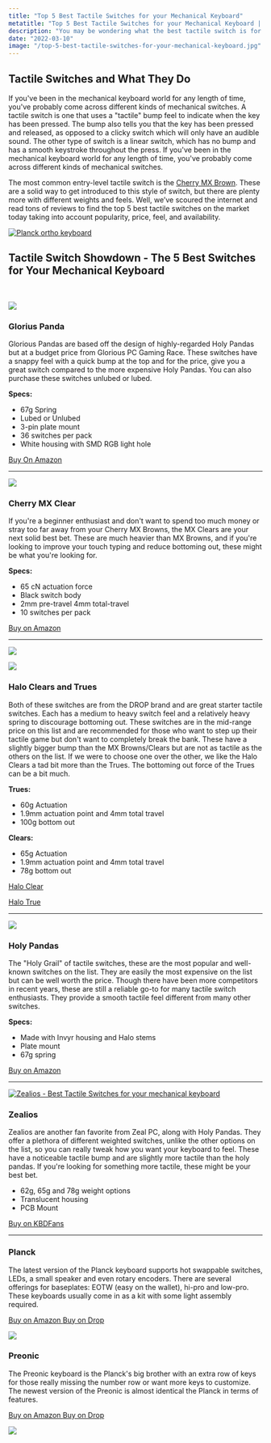 ```yaml
---
title: "Top 5 Best Tactile Switches for your Mechanical Keyboard"
metatitle: "Top 5 Best Tactile Switches for your Mechanical Keyboard | holy pandas keyboard gateron yellow switches"
description: "You may be wondering what the best tactile switch is for your mechanical keyboard. Well, we’ve scoured the internet and read tons of reviews to find the top 5 best tactile switches on the market today."
date: "2022-03-10"
image: "/top-5-best-tactile-switches-for-your-mechanical-keyboard.jpg"
---
```


<div class="row align-items-center mb-5"><div class="col-lg-7">

## Tactile Switches and What They Do

If you've been in the mechanical keyboard world for any length of time, you've probably come across different kinds of mechanical switches. A tactile switch is one that uses a "tactile" bump feel to indicate when the key has been pressed. The bump also tells you that the key has been pressed and released, as opposed to a clicky switch which will only have an audible sound. The other type of switch is a linear switch, which has no bump and has a smooth keystroke throughout the press. If you've been in the mechanical keyboard world for any length of time, you've probably come across different kinds of mechanical switches.

The most common entry-level tactile switch is the [Cherry MX Brown](https://amzn.to/3J5boVN). These are a solid way to get introduced to this style of switch, but there are plenty more with different weights and feels. Well, we’ve scoured the internet and read tons of reviews to find the top 5 best tactile switches on the market today taking into account popularity, price, feel, and availability.

</div>
<div class="col-lg-5">

<a href="https://amzn.to/333pMu0">
<img src="/hako-clear.jpg" class="img-fluid" alt="Planck ortho keyboard ">
</a>
</div>
</div>

## Tactile Switch Showdown - The 5 Best Switches for Your Mechanical Keyboard

<br/>

<div class="row align-items-center"><div class="col-lg-4">

<a href="https://www.amazon.com/Glorious-Panda-Switch-UNLUBED-GLO-SWT-HPANDA/dp/B096DF64NS?crid=3RYSZH34FP9Y2&keywords=glorious%2Bpanda&qid=1646967080&sprefix=glorious%2Bpanda%2Caps%2C72&sr=8-2&th=1&linkCode=li3&tag=tryorthokey06-20&linkId=8ed12255c34b761e6cfcb7ce8c711614&language=en_US&ref_=as_li_ss_il" target="_blank"><img border="0" src="//ws-na.amazon-adsystem.com/widgets/q?_encoding=UTF8&ASIN=B096DF64NS&Format=_SL250_&ID=AsinImage&MarketPlace=US&ServiceVersion=20070822&WS=1&tag=tryorthokey06-20&language=en_US" ></a><img src="https://ir-na.amazon-adsystem.com/e/ir?t=tryorthokey06-20&language=en_US&l=li3&o=1&a=B096DF64NS" width="1" height="1" border="0" alt="" style="border:none !important; margin:0px !important;" />

</div>
<div class="col-lg-8">

### Glorius Panda

Glorious Pandas are based off the design of highly-regarded Holy Pandas but at a budget price from Glorious PC Gaming Race. These switches have a snappy feel with a quick bump at the top and for the price, give you a great switch compared to the more expensive Holy Pandas. You can also purchase these switches unlubed or lubed.

**Specs:**

- 67g Spring
- Lubed or Unlubed
- 3-pin plate mount
- 36 switches per pack
- White housing with SMD RGB light hole

<a class="btn btn-outline-primary" href="https://amzn.to/3CCgVRk">Buy On Amazon</a>

</div>
</div>

---

<div class="row align-items-center"><div class="col-lg-4">

<a href="https://www.amazon.com/Cherry-Mechanical-Keyboard-Replacement-MX1A-C1NN/dp/B09NVHYJ5Y?crid=3MAOC0XITFQ7I&keywords=cherry%2Bmx%2Bclear%2Bswitches&qid=1646967271&sprefix=cherry%2Bmx%2Bclear%2Bswitche%2Caps%2C61&sr=8-6&th=1&linkCode=li3&tag=tryorthokey06-20&linkId=4ad22470a647768d9d643c951f8d4107&language=en_US&ref_=as_li_ss_il" target="_blank"><img border="0" src="//ws-na.amazon-adsystem.com/widgets/q?_encoding=UTF8&ASIN=B09NVHYJ5Y&Format=_SL250_&ID=AsinImage&MarketPlace=US&ServiceVersion=20070822&WS=1&tag=tryorthokey06-20&language=en_US" ></a><img src="https://ir-na.amazon-adsystem.com/e/ir?t=tryorthokey06-20&language=en_US&l=li3&o=1&a=B09NVHYJ5Y" width="1" height="1" border="0" alt="" style="border:none !important; margin:0px !important;" />

</div>
<div class="col-lg-8">

### Cherry MX Clear

If you're a beginner enthusiast and don't want to spend too much money or stray too far away from your Cherry MX Browns, the MX Clears are your next solid best bet. These are much heavier than MX Browns, and if you're looking to improve your touch typing and reduce bottoming out, these might be what you're looking for.

**Specs:**

- 65 cN actuation force
- Black switch body
- 2mm pre-travel 4mm total-travel
- 10 switches per pack

<a class="btn btn-outline-primary" href="https://amzn.to/3tUPK0a">Buy on Amazon</a>

</div>
</div>

---

<div class="row align-items-center"><div class="col-lg-4">

<a href="https://www.amazon.com/dp/B083XLG7RQ?_encoding=UTF8&psc=1&linkCode=li3&tag=tryorthokey06-20&linkId=3d974dd7a51e88097bd08ecfc4961514&language=en_US&ref_=as_li_ss_il" target="_blank"><img border="0" src="//ws-na.amazon-adsystem.com/widgets/q?_encoding=UTF8&ASIN=B083XLG7RQ&Format=_SL250_&ID=AsinImage&MarketPlace=US&ServiceVersion=20070822&WS=1&tag=tryorthokey06-20&language=en_US" ></a><img src="https://ir-na.amazon-adsystem.com/e/ir?t=tryorthokey06-20&language=en_US&l=li3&o=1&a=B083XLG7RQ" width="1" height="1" border="0" alt="" style="border:none !important; margin:0px !important;" />

<a href="https://www.amazon.com/dp/B083XM1KX2?_encoding=UTF8&th=1&linkCode=li3&tag=tryorthokey06-20&linkId=933752fc09396a84e07ecb81157c012c&language=en_US&ref_=as_li_ss_il" target="_blank"><img border="0" src="//ws-na.amazon-adsystem.com/widgets/q?_encoding=UTF8&ASIN=B083XM1KX2&Format=_SL250_&ID=AsinImage&MarketPlace=US&ServiceVersion=20070822&WS=1&tag=tryorthokey06-20&language=en_US" ></a><img src="https://ir-na.amazon-adsystem.com/e/ir?t=tryorthokey06-20&language=en_US&l=li3&o=1&a=B083XM1KX2" width="1" height="1" border="0" alt="" style="border:none !important; margin:0px !important;" />

</div>
<div class="col-lg-8">

### Halo Clears and Trues

Both of these switches are from the DROP brand and are great starter tactile switches. Each has a medium to heavy switch feel and a relatively heavy spring to discourage bottoming out. These switches are in the mid-range price on this list and are recommended for those who want to step up their tactile game but don't want to completely break the bank. These have a slightly bigger bump than the MX Browns/Clears but are not as tactile as the others on the list. If we were to choose one over the other, we like the Halo Clears a tad bit more than the Trues. The bottoming out force of the Trues can be a bit much.

**Trues:**

- 60g Actuation
- 1.9mm actuation point and 4mm total travel
- 100g bottom out

**Clears:**

- 65g Actuation
- 1.9mm actuation point and 4mm total travel
- 78g bottom out

<a href="https://amzn.to/3pXLCem" class="btn btn-primary">Halo Clear</a>

<a class="btn btn-outline-primary" href="https://amzn.to/3MGRHpd">Halo True</a>

</div>
</div>

---

<div class="row align-items-center"><div class="col-lg-4">

<a href="https://www.amazon.com/Drop-Invyr-Panda-Mechanical-Switches/dp/B08HPMYG4T?crid=24EN6EXB1AJCS&keywords=glorious%2Bpanda&qid=1646967428&sprefix=glorious%2Bpanda%2Caps%2C75&sr=8-5&th=1&linkCode=li3&tag=tryorthokey06-20&linkId=61b288d78654e854b3c4a90257d07b65&language=en_US&ref_=as_li_ss_il" target="_blank"><img border="0" src="//ws-na.amazon-adsystem.com/widgets/q?_encoding=UTF8&ASIN=B08HPMYG4T&Format=_SL250_&ID=AsinImage&MarketPlace=US&ServiceVersion=20070822&WS=1&tag=tryorthokey06-20&language=en_US" ></a><img src="https://ir-na.amazon-adsystem.com/e/ir?t=tryorthokey06-20&language=en_US&l=li3&o=1&a=B08HPMYG4T" width="1" height="1" border="0" alt="" style="border:none !important; margin:0px !important;" />

</div>
<div class="col-lg-8">

### Holy Pandas

The "Holy Grail" of tactile switches, these are the most popular and well-known switches on the list. They are easily the most expensive on the list but can be well worth the price. Though there have been more competitors in recent years, these are still a reliable go-to for many tactile switch enthusiasts. They provide a smooth tactile feel different from many other switches.

**Specs:**

- Made with Invyr housing and Halo stems
- Plate mount
- 67g spring

<a class="btn btn-outline-primary" href="https://amzn.to/3pScyft">Buy on Amazon</a>

</div></div>

---

<div class="row align-items-center"><div class="col-lg-4">
<a href="https://kbdfans.com/r?id=r5ukhh">
<img class="img-fluid" src="/zealios.png"/ alt="Zealios - Best Tactile Switches for your mechanical keyboard">
</a>

</div>
<div class="col-lg-8">

### Zealios

Zealios are another fan favorite from Zeal PC, along with Holy Pandas. They offer a plethora of different weighted switches, unlike the other options on the list, so you can really tweak how you want your keyboard to feel. These have a noticeable tactile bump and are slightly more tactile than the holy pandas. If you're looking for something more tactile, these might be your best bet.

- 62g, 65g and 78g weight options
- Translucent housing
- PCB Mount

<a class="btn btn-outline-primary" href="https://kbdfans.com/r?id=r5ukhh">Buy on KBDFans</a>

</div></div>

---

<div class="row mt-5">
<div class="col-lg-6">

### Planck

The latest version of the Planck keyboard supports hot swappable switches, LEDs, a small speaker and even rotary encoders. There are several offerings for baseplates: EOTW (easy on the wallet), hi-pro and low-pro. These keyboards usually come in as a kit with some light assembly required.

<a class="btn btn-primary mr-2" href="https://amzn.to/333pMu0">
    Buy on Amazon
</a>

<a class="btn btn-secondary mr-2" href="https://drop.com/buy/planck-mechanical-keyboard?utm_source=linkshare&referer=T93XGG">
    Buy on Drop
</a>

<a href="https://www.amazon.com/dp/B08LX7ZXS4?&linkCode=li3&tag=tryorthokey06-20&linkId=0b7b9faf09aac73db64f301ec3da89ce&language=en_US&ref_=as_li_ss_il" target="_blank"><img border="0" src="//ws-na.amazon-adsystem.com/widgets/q?_encoding=UTF8&ASIN=B08LX7ZXS4&Format=_SL250_&ID=AsinImage&MarketPlace=US&ServiceVersion=20070822&WS=1&tag=tryorthokey06-20&language=en_US" ></a><img src="https://ir-na.amazon-adsystem.com/e/ir?t=tryorthokey06-20&language=en_US&l=li3&o=1&a=B08LX7ZXS4" width="1" height="1" border="0" alt="" style="border:none !important; margin:0px !important;" />

</div>
<div class="col-lg-6">

### Preonic

The Preonic keyboard is the Planck's big brother with an extra row of keys for those really missing the number row or want more keys to customize. The newest version of the Preonic is almost identical the Planck in terms of features.

<a class="btn btn-primary mr-2" href="https://amzn.to/3xzTDbF">
    Buy on Amazon
</a>

<a class="btn btn-secondary mr-2" href="https://drop.com/buy/preonic-mechanical-keyboard?utm_source=linkshare&referer=T93XGG">
    Buy on Drop
</a>

<a href="https://www.amazon.com/dp/B08L3WKZ73?&linkCode=li3&tag=tryorthokey06-20&linkId=6af0b7506a61073b0723facda319622d&language=en_US&ref_=as_li_ss_il" target="_blank"><img border="0" src="//ws-na.amazon-adsystem.com/widgets/q?_encoding=UTF8&ASIN=B08L3WKZ73&Format=_SL250_&ID=AsinImage&MarketPlace=US&ServiceVersion=20070822&WS=1&tag=tryorthokey06-20&language=en_US" ></a><img src="https://ir-na.amazon-adsystem.com/e/ir?t=tryorthokey06-20&language=en_US&l=li3&o=1&a=B08L3WKZ73" width="1" height="1" border="0" alt="" style="border:none !important; margin:0px !important;" />

</div>
</div>
